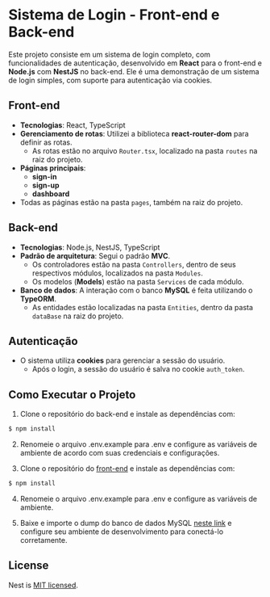 # Sistema de Login - Front-end e Back-end

Este projeto consiste em um sistema de login completo, com funcionalidades de autenticação, desenvolvido em **React** para o front-end e **Node.js** com **NestJS** no back-end. Ele é uma demonstração de um sistema de login simples, com suporte para autenticação via cookies.

## Front-end

- **Tecnologias**: React, TypeScript
- **Gerenciamento de rotas**: Utilizei a biblioteca **react-router-dom** para definir as rotas.
  - As rotas estão no arquivo `Router.tsx`, localizado na pasta `routes` na raiz do projeto.
- **Páginas principais**:
  - **sign-in**
  - **sign-up**
  - **dashboard**
- Todas as páginas estão na pasta `pages`, também na raiz do projeto.

## Back-end

- **Tecnologias**: Node.js, NestJS, TypeScript
- **Padrão de arquitetura**: Segui o padrão **MVC**.
  - Os controladores estão na pasta `Controllers`, dentro de seus respectivos módulos, localizados na pasta `Modules`.
  - Os modelos (**Models**) estão na pasta `Services` de cada módulo.
- **Banco de dados**: A interação com o banco **MySQL** é feita utilizando o **TypeORM**.
  - As entidades estão localizadas na pasta `Entities`, dentro da pasta `dataBase` na raiz do projeto.

## Autenticação

- O sistema utiliza **cookies** para gerenciar a sessão do usuário.
  - Após o login, a sessão do usuário é salva no cookie `auth_token`.

## Como Executar o Projeto
1. Clone o repositório do back-end e instale as dependências com:

```bash
$ npm install
```

2. Renomeie o arquivo .env.example para .env e configure as variáveis de ambiente de acordo com suas credenciais e configurações.

3. Clone o repositório do [front-end](https://github.com/Wenderf5/Sistema-login-front-end) e instale as dependências com:

```bash
$ npm install
```

4. Renomeie o arquivo .env.example para .env e configure as variáveis de ambiente.

5. Baixe e importe o dump do banco de dados MySQL [neste link](https://drive.google.com/file/d/1x2zOlvJ22HoKpwhiYAM4gbdLN9CsL4FD/view?usp=sharing) e configure seu ambiente de desenvolvimento para conectá-lo corretamente.

## License

Nest is [MIT licensed](https://github.com/nestjs/nest/blob/master/LICENSE).
